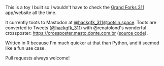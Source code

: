 This is a toy I built so I wouldn't have to check the [Grand Forks 311](http://www.grandforksgov.com/online-services/gf-311)
app/website all the time.

It currently toots to Mastodon at [@hackgfk_311@botsin.space](https://botsin.space/@hackgfk_311).
Toots are converted to Tweets ([@hackgfk_311](https://twitter.com/hackgfk_311)) with @renatolond's wonderful 
crossposter: https://crossposter.masto.donte.com.br ([source code](https://github.com/renatolond/mastodon-twitter-poster)).

Written in R because I'm much quicker at that than Python, and it seemed like a fun use case.

Pull requests always welcome!